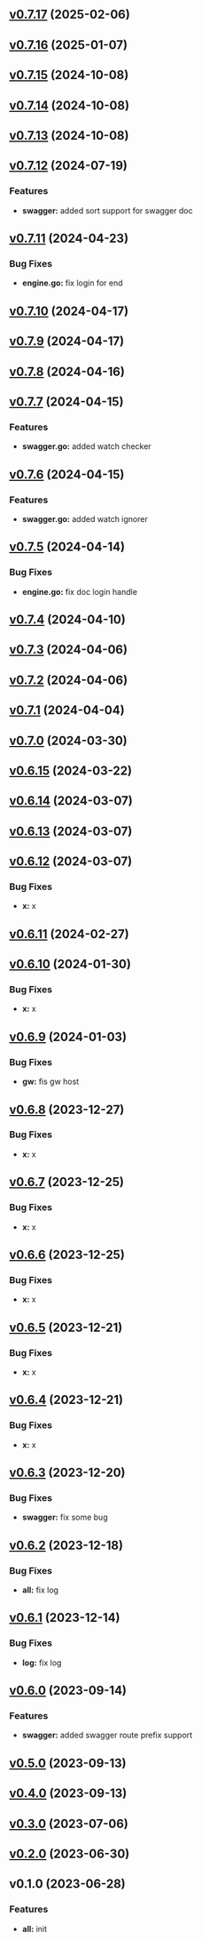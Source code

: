 
<a name="v0.7.17"></a>
## [v0.7.17](https://8.140.161.172/wangsb/wgateway/compare/v0.7.16...v0.7.17) (2025-02-06)


<a name="v0.7.16"></a>
## [v0.7.16](https://8.140.161.172/wangsb/wgateway/compare/v0.7.15...v0.7.16) (2025-01-07)


<a name="v0.7.15"></a>
## [v0.7.15](https://8.140.161.172/wangsb/wgateway/compare/v0.7.14...v0.7.15) (2024-10-08)


<a name="v0.7.14"></a>
## [v0.7.14](https://8.140.161.172/wangsb/wgateway/compare/v0.7.13...v0.7.14) (2024-10-08)


<a name="v0.7.13"></a>
## [v0.7.13](https://8.140.161.172/wangsb/wgateway/compare/v0.7.12...v0.7.13) (2024-10-08)


<a name="v0.7.12"></a>
## [v0.7.12](https://8.140.161.172/wangsb/wgateway/compare/v0.7.11...v0.7.12) (2024-07-19)

### Features

* **swagger:** added sort support for swagger doc


<a name="v0.7.11"></a>
## [v0.7.11](https://8.140.161.172/wangsb/wgateway/compare/v0.7.10...v0.7.11) (2024-04-23)

### Bug Fixes

* **engine.go:** fix login for end


<a name="v0.7.10"></a>
## [v0.7.10](https://8.140.161.172/wangsb/wgateway/compare/v0.7.9...v0.7.10) (2024-04-17)


<a name="v0.7.9"></a>
## [v0.7.9](https://8.140.161.172/wangsb/wgateway/compare/v0.7.8...v0.7.9) (2024-04-17)


<a name="v0.7.8"></a>
## [v0.7.8](https://8.140.161.172/wangsb/wgateway/compare/v0.7.7...v0.7.8) (2024-04-16)


<a name="v0.7.7"></a>
## [v0.7.7](https://8.140.161.172/wangsb/wgateway/compare/v0.7.6...v0.7.7) (2024-04-15)

### Features

* **swagger.go:** added watch checker


<a name="v0.7.6"></a>
## [v0.7.6](https://8.140.161.172/wangsb/wgateway/compare/v0.7.5...v0.7.6) (2024-04-15)

### Features

* **swagger.go:** added watch ignorer


<a name="v0.7.5"></a>
## [v0.7.5](https://8.140.161.172/wangsb/wgateway/compare/v0.7.4...v0.7.5) (2024-04-14)

### Bug Fixes

* **engine.go:** fix doc login handle


<a name="v0.7.4"></a>
## [v0.7.4](https://8.140.161.172/wangsb/wgateway/compare/v0.7.3...v0.7.4) (2024-04-10)


<a name="v0.7.3"></a>
## [v0.7.3](https://8.140.161.172/wangsb/wgateway/compare/v0.7.2...v0.7.3) (2024-04-06)


<a name="v0.7.2"></a>
## [v0.7.2](https://8.140.161.172/wangsb/wgateway/compare/v0.7.1...v0.7.2) (2024-04-06)


<a name="v0.7.1"></a>
## [v0.7.1](https://8.140.161.172/wangsb/wgateway/compare/v0.7.0...v0.7.1) (2024-04-04)


<a name="v0.7.0"></a>
## [v0.7.0](https://8.140.161.172/wangsb/wgateway/compare/v0.6.15...v0.7.0) (2024-03-30)


<a name="v0.6.15"></a>
## [v0.6.15](https://8.140.161.172/wangsb/wgateway/compare/v0.6.14...v0.6.15) (2024-03-22)


<a name="v0.6.14"></a>
## [v0.6.14](https://8.140.161.172/wangsb/wgateway/compare/v0.6.13...v0.6.14) (2024-03-07)


<a name="v0.6.13"></a>
## [v0.6.13](https://8.140.161.172/wangsb/wgateway/compare/v0.6.12...v0.6.13) (2024-03-07)


<a name="v0.6.12"></a>
## [v0.6.12](https://8.140.161.172/wangsb/wgateway/compare/v0.6.11...v0.6.12) (2024-03-07)

### Bug Fixes

* **x:** x


<a name="v0.6.11"></a>
## [v0.6.11](https://8.140.161.172/wangsb/wgateway/compare/v0.6.10...v0.6.11) (2024-02-27)


<a name="v0.6.10"></a>
## [v0.6.10](https://8.140.161.172/wangsb/wgateway/compare/v0.6.9...v0.6.10) (2024-01-30)

### Bug Fixes

* **x:** x


<a name="v0.6.9"></a>
## [v0.6.9](https://8.140.161.172/wangsb/wgateway/compare/v0.6.8...v0.6.9) (2024-01-03)

### Bug Fixes

* **gw:** fis gw host


<a name="v0.6.8"></a>
## [v0.6.8](https://8.140.161.172/wangsb/wgateway/compare/v0.6.7...v0.6.8) (2023-12-27)

### Bug Fixes

* **x:** x


<a name="v0.6.7"></a>
## [v0.6.7](https://8.140.161.172/wangsb/wgateway/compare/v0.6.6...v0.6.7) (2023-12-25)

### Bug Fixes

* **x:** x


<a name="v0.6.6"></a>
## [v0.6.6](https://8.140.161.172/wangsb/wgateway/compare/v0.6.5...v0.6.6) (2023-12-25)

### Bug Fixes

* **x:** x


<a name="v0.6.5"></a>
## [v0.6.5](https://8.140.161.172/wangsb/wgateway/compare/v0.6.4...v0.6.5) (2023-12-21)

### Bug Fixes

* **x:** x


<a name="v0.6.4"></a>
## [v0.6.4](https://8.140.161.172/wangsb/wgateway/compare/v0.6.3...v0.6.4) (2023-12-21)

### Bug Fixes

* **x:** x


<a name="v0.6.3"></a>
## [v0.6.3](https://8.140.161.172/wangsb/wgateway/compare/v0.6.2...v0.6.3) (2023-12-20)

### Bug Fixes

* **swagger:** fix some bug


<a name="v0.6.2"></a>
## [v0.6.2](https://8.140.161.172/wangsb/wgateway/compare/v0.6.1...v0.6.2) (2023-12-18)

### Bug Fixes

* **all:** fix log


<a name="v0.6.1"></a>
## [v0.6.1](https://8.140.161.172/wangsb/wgateway/compare/v0.6.0...v0.6.1) (2023-12-14)

### Bug Fixes

* **log:** fix log


<a name="v0.6.0"></a>
## [v0.6.0](https://8.140.161.172/wangsb/wgateway/compare/v0.5.0...v0.6.0) (2023-09-14)

### Features

* **swagger:** added swagger route prefix support


<a name="v0.5.0"></a>
## [v0.5.0](https://8.140.161.172/wangsb/wgateway/compare/v0.4.0...v0.5.0) (2023-09-13)


<a name="v0.4.0"></a>
## [v0.4.0](https://8.140.161.172/wangsb/wgateway/compare/v0.3.0...v0.4.0) (2023-09-13)


<a name="v0.3.0"></a>
## [v0.3.0](https://8.140.161.172/wangsb/wgateway/compare/v0.2.0...v0.3.0) (2023-07-06)


<a name="v0.2.0"></a>
## [v0.2.0](https://8.140.161.172/wangsb/wgateway/compare/v0.1.0...v0.2.0) (2023-06-30)


<a name="v0.1.0"></a>
## v0.1.0 (2023-06-28)

### Features

* **all:** init


